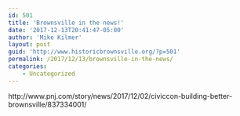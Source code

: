 ```yaml
---
id: 501
title: 'Brownsville in the news!'
date: '2017-12-13T20:41:47-05:00'
author: 'Mike Kilmer'
layout: post
guid: 'http://www.historicbrownsville.org/?p=501'
permalink: /2017/12/13/brownsville-in-the-news/
categories:
    - Uncategorized
---
```


<p>http://www.pnj.com/story/news/2017/12/02/civiccon-building-better-brownsville/837334001/</p>
